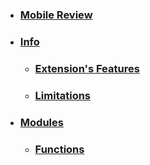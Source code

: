 * ### [Mobile Review](Home)
* ### [Info](#)
  * ### [Extension's Features](features)
  * ### [Limitations](limitations)
* ### [Modules](#)
  * ### [Functions](functions)